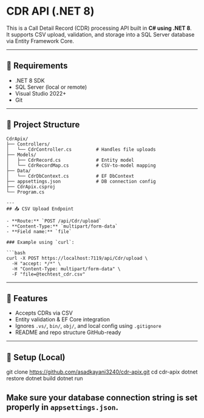 # CDR API (.NET 8)

This is a Call Detail Record (CDR) processing API built in **C# using .NET 8**.  
It supports CSV upload, validation, and storage into a SQL Server database via Entity Framework Core.

---

## 📝 Requirements
- .NET 8 SDK
- SQL Server (local or remote)
- Visual Studio 2022+
- Git
---

## 📁 Project Structure

```text
CdrApix/
├── Controllers/
│   └── CdrController.cs         # Handles file uploads
├── Models/
│   ├── CdrRecord.cs             # Entity model
│   └── CdrRecordMap.cs          # CSV-to-model mapping
├── Data/
│   └── CdrDbContext.cs          # EF DbContext
├── appsettings.json             # DB connection config
├── CdrApix.csproj
└── Program.cs

---
## 📤 CSV Upload Endpoint

- **Route:** `POST /api/Cdr/upload`  
- **Content-Type:** `multipart/form-data`  
- **Field name:** `file`

### Example using `curl`:

```bash
curl -X POST https://localhost:7119/api/Cdr/upload \
  -H "accept: */*" \
  -H "Content-Type: multipart/form-data" \
  -F "file=@techtest_cdr.csv"
```

---

## 🧪 Features

- Accepts CDRs via CSV
- Entity validation & EF Core integration
- Ignores `.vs/`, `bin/`, `obj/`, and local config using `.gitignore`
- README and repo structure GitHub-ready

---

## 🔧 Setup (Local)

git clone https://github.com/asadkayani3240/cdr-apix.git
cd cdr-apix
dotnet restore
dotnet build
dotnet run

Make sure your database connection string is set properly in `appsettings.json`.
---
